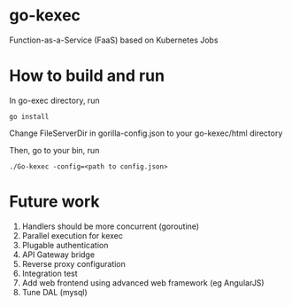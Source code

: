 # go-kexec
Function-as-a-Service (FaaS) based on Kubernetes Jobs

# How to build and run
In go-exec directory, run
```
go install
```

Change FileServerDir in gorilla-config.json to your go-kexec/html directory

Then, go to your bin, run
```
./Go-kexec -config=<path to config.json>
```

# Future work
1. Handlers should be more concurrent (goroutine)
2. Parallel execution for kexec
3. Plugable authentication
4. API Gateway bridge
5. Reverse proxy configuration
6. Integration test
7. Add web frontend using advanced web framework (eg AngularJS)
8. Tune DAL (mysql)
